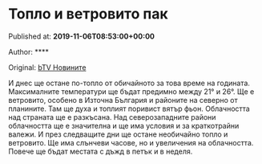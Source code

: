 
# Топло и ветровито пак

Published at: **2019-11-06T08:53:00+00:00**

Author: ****

Original: [bTV Новините](https://btvnovinite.bg/bulgaria/toplo-i-vetrovito-pak.html)

И днес ще остане по-топло от обичайното за това време на годината.
Максималните температури ще бъдат предимно между 21° и 26°. Ще е ветровито, особено в Източна България и районите на северно от планините. Там ще духа и топлият поривист вятър фьон. Облачността над страната ще е разкъсана. Над северозападните райони облачността ще е значителна и ще има условия и за краткотрайни валежи.
И през следващите дни ще остане необичайно топло и ветровито. Ще има слънчеви часове, но и увеличения на облачността. Повече ще бъдат местата с дъжд в петък и в неделя.
 
